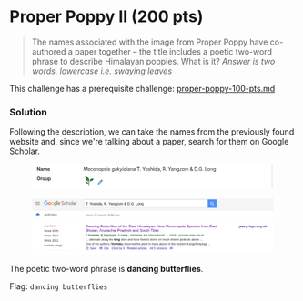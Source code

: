 # Proper Poppy II (200 pts)

> The names associated with the image from Proper Poppy have co-authored a paper together – the title includes a poetic two-word phrase to describe Himalayan poppies. What is it? _Answer is two words, lowercase i.e. swaying leaves_

This challenge has a prerequisite challenge: [proper-poppy-100-pts.md](proper-poppy-100-pts.md "mention")

### Solution

Following the description, we can take the names from the previously found website and, since we're talking about a paper, search for them on Google Scholar.

<figure><img src="../../../.gitbook/assets/image (2) (1).png" alt=""><figcaption></figcaption></figure>

<figure><img src="../../../.gitbook/assets/image (3) (1).png" alt=""><figcaption></figcaption></figure>

The poetic two-word phrase is **dancing butterflies**.

Flag: `dancing butterflies`
